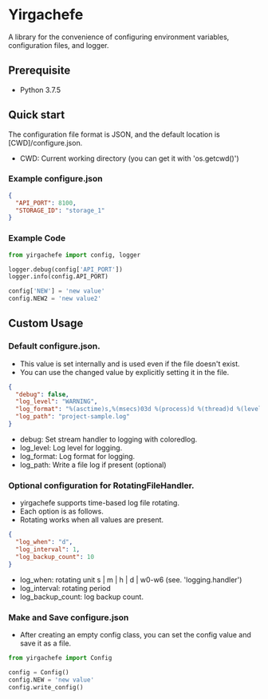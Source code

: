 # Yirgachefe
A library for the convenience of configuring environment variables, configuration files, and logger.

## Prerequisite
- Python 3.7.5

## Quick start
The configuration file format is JSON, and the default location is [CWD]/configure.json.
* CWD: Current working directory (you can get it with 'os.getcwd()')

### Example configure.json
```json
{
  "API_PORT": 8100,
  "STORAGE_ID": "storage_1"
}
```

### Example Code
```python
from yirgachefe import config, logger

logger.debug(config['API_PORT'])
logger.info(config.API_PORT)

config['NEW'] = 'new value'
config.NEW2 = 'new value2'
```

## Custom Usage

### Default configure.json.
* This value is set internally and is used even if the file doesn't exist.
* You can use the changed value by explicitly setting it in the file.
```json
{
  "debug": false,
  "log_level": "WARNING",
  "log_format": "%(asctime)s,%(msecs)03d %(process)d %(thread)d %(levelname)s %(filename)s(%(lineno)d) %(message)s",
  "log_path": "project-sample.log"
}
```
* debug: Set stream handler to logging with coloredlog.
* log_level: Log level for logging.
* log_format: Log format for logging.
* log_path: Write a file log if present (optional)

### Optional configuration for RotatingFileHandler.
* yirgachefe supports time-based log file rotating.
* Each option is as follows.
* Rotating works when all values are present.
```json
{
  "log_when": "d",
  "log_interval": 1,
  "log_backup_count": 10
}
```
* log_when: rotating unit s | m | h | d | w0-w6 (see. 'logging.handler')
* log_interval: rotating period
* log_backup_count: log backup count.

### Make and Save configure.json
* After creating an empty config class, you can set the config value and save it as a file.

```python
from yirgachefe import Config

config = Config()
config.NEW = 'new value'
config.write_config()
```
